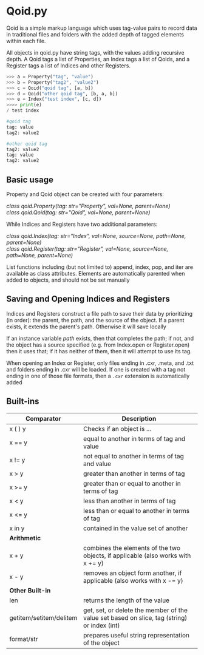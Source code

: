# Qoid.py

Qoid is a simple markup language which uses tag-value pairs to record data in traditional files and folders with the added depth of tagged elements within each file.

All objects in qoid.py have string tags, with the values adding recursive depth. A Qoid tags a list of Properties, an Index tags a list of Qoids, and a Register tags a list of Indices and other Registers.

```python
>>> a = Property("tag", "value")
>>> b = Property("tag2", "value2")
>>> c = Qoid("qoid tag", [a, b])
>>> d = Qoid("other qoid tag", [b, a, b])
>>> e = Index("test index", [c, d])
>>>> print(e)
/ test index

#qoid tag
tag: value
tag2: value2

#other qoid tag
tag2: value2
tag: value
tag2: value2
```

## Basic usage

Property and Qoid object can be created with four parameters:

*class qoid.Property(tag: str="Property", val=None, parent=None)*  
*class qoid.Qoid(tag: str="Qoid", val=None, parent=None)*

While Indices and Registers have two additional parameters:

*class qoid.Index(tag: str="Index", val=None, source=None, path=None, parent=None)*  
*class qoid.Register(tag: str="Register", val=None, source=None, path=None, parent=None)*
 
List functions including (but not limited to) append, index, pop, and iter are available as class attributes. Elements are automatically parented when added to objects, and should not be set manually
 
 ## Saving and Opening Indices and Registers
 
Indices and Registers construct a file path to save their data by prioritizing (in order): the parent, the path, and the source of the object. If a parent exists, it extends the parent's path. Otherwise it will save locally
 
If an instance variable *path* exists, then that completes the path; if not, and the object has a source specified (e.g. from Index.open or Register.open) then it uses that; if it has neither of them, then it will attempt to use its tag.

When opening an Index or Register, only files ending in .cxr, .meta, and .txt and folders ending in .cxr will be loaded. If one is created with a tag not ending in one of those file formats, then a `.cxr` extension is automatically added

## Built-ins

Comparator | Description
--- | ---
x ( ) y | Checks if an object is ...
x == y | equal to another in terms of tag and value
x != y | not equal to another in terms of tag and value
x > y |  greater than another in terms of tag
x >= y | greater than or equal to another in terms of tag
x < y | less than another in terms of tag
x <= y | less than or equal to another in terms of tag
x in y | contained in the value set of another
**Arithmetic** | 
x + y | combines the elements of the two objects, if applicable (also works with x += y)
x - y | removes an object form another, if applicable (also works with x -= y)
**Other Built-in** | 
len | returns the length of the value
getitem/setitem/delitem | get, set, or delete the member of the value set based on slice, tag (string) or index (int)
format/str | prepares useful string representation of the object
